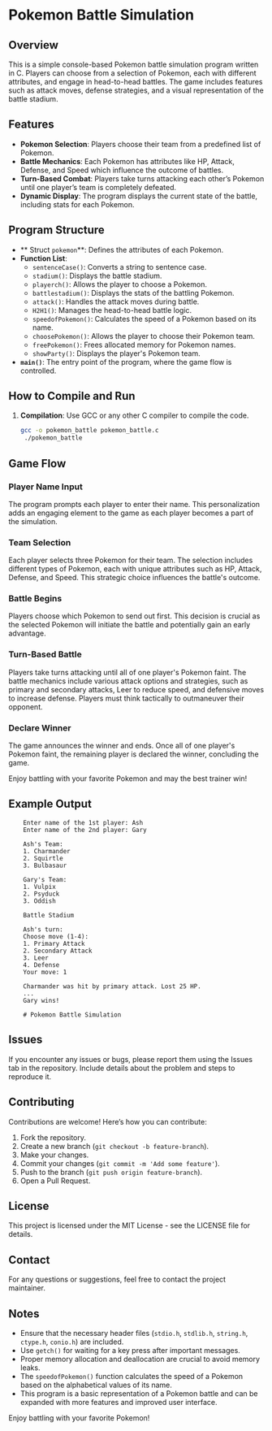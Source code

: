 # Pokemon Battle Simulation

## Overview
This is a simple console-based Pokemon battle simulation program written in C. Players can choose from a selection of Pokemon, each with different attributes, and engage in head-to-head battles. The game includes features such as attack moves, defense strategies, and a visual representation of the battle stadium.

## Features
- **Pokemon Selection**: Players choose their team from a predefined list of Pokemon.
- **Battle Mechanics**: Each Pokemon has attributes like HP, Attack, Defense, and Speed which influence the outcome of battles.
- **Turn-Based Combat**: Players take turns attacking each other’s Pokemon until one player’s team is completely defeated.
- **Dynamic Display**: The program displays the current state of the battle, including stats for each Pokemon.

## Program Structure
- ** Struct `pokemon`**: Defines the attributes of each Pokemon.
- **Function List**:
  - `sentenceCase()`: Converts a string to sentence case.
  - `stadium()`: Displays the battle stadium.
  - `playerch()`: Allows the player to choose a Pokemon.
  - `battlestadium()`: Displays the stats of the battling Pokemon.
  - `attack()`: Handles the attack moves during battle.
  - `H2H1()`: Manages the head-to-head battle logic.
  - `speedofPokemon()`: Calculates the speed of a Pokemon based on its name.
  - `choosePokemon()`: Allows the player to choose their Pokemon team.
  - `freePokemon()`: Frees allocated memory for Pokemon names.
  - `showParty()`: Displays the player's Pokemon team.
- **`main()`**: The entry point of the program, where the game flow is controlled.

## How to Compile and Run
1. **Compilation**: Use GCC or any other C compiler to compile the code.
   ```sh
   gcc -o pokemon_battle pokemon_battle.c
    ./pokemon_battle

## Game Flow

### Player Name Input
The program prompts each player to enter their name. This personalization adds an engaging element to the game as each player becomes a part of the simulation.

### Team Selection
Each player selects three Pokemon for their team. The selection includes different types of Pokemon, each with unique attributes such as HP, Attack, Defense, and Speed. This strategic choice influences the battle's outcome.

### Battle Begins
Players choose which Pokemon to send out first. This decision is crucial as the selected Pokemon will initiate the battle and potentially gain an early advantage.

### Turn-Based Battle
Players take turns attacking until all of one player's Pokemon faint. The battle mechanics include various attack options and strategies, such as primary and secondary attacks, Leer to reduce speed, and defensive moves to increase defense. Players must think tactically to outmaneuver their opponent.

### Declare Winner
The game announces the winner and ends. Once all of one player's Pokemon faint, the remaining player is declared the winner, concluding the game.

Enjoy battling with your favorite Pokemon and may the best trainer win!
## Example Output
        Enter name of the 1st player: Ash
        Enter name of the 2nd player: Gary
        
        Ash's Team:
        1. Charmander
        2. Squirtle
        3. Bulbasaur
        
        Gary's Team:
        1. Vulpix
        2. Psyduck
        3. Oddish
        
        Battle Stadium
        
        Ash's turn:
        Choose move (1-4):
        1. Primary Attack
        2. Secondary Attack
        3. Leer
        4. Defense
        Your move: 1
        
        Charmander was hit by primary attack. Lost 25 HP.
        ...
        Gary wins!

        # Pokemon Battle Simulation

## Issues
If you encounter any issues or bugs, please report them using the Issues tab in the repository. Include details about the problem and steps to reproduce it.

## Contributing
Contributions are welcome! Here’s how you can contribute:

1. Fork the repository.
2. Create a new branch (`git checkout -b feature-branch`).
3. Make your changes.
4. Commit your changes (`git commit -m 'Add some feature'`).
5. Push to the branch (`git push origin feature-branch`).
6. Open a Pull Request.

## License
This project is licensed under the MIT License - see the LICENSE file for details.

## Contact
For any questions or suggestions, feel free to contact the project maintainer.

## Notes
- Ensure that the necessary header files (`stdio.h`, `stdlib.h`, `string.h`, `ctype.h`, `conio.h`) are included.
- Use `getch()` for waiting for a key press after important messages.
- Proper memory allocation and deallocation are crucial to avoid memory leaks.
- The `speedofPokemon()` function calculates the speed of a Pokemon based on the alphabetical values of its name.
- This program is a basic representation of a Pokemon battle and can be expanded with more features and improved user interface.

Enjoy battling with your favorite Pokemon!
